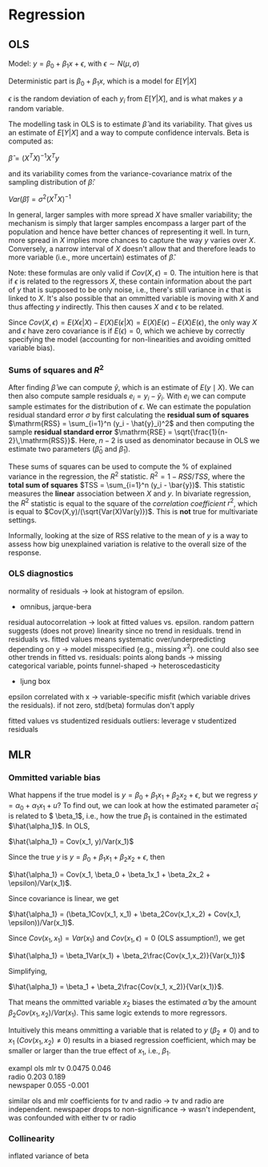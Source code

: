 # Regression

## OLS

Model: $y = \beta_0 + \beta_1x + \epsilon$, with $\epsilon \sim N(\mu, \sigma)$

Deterministic part is $\beta_0 + \beta_1x$, which is a model for $E[Y|X]$

$\epsilon$ is the random deviation of each $y_i$ from $E[Y|X]$, and is what makes $y$ a random variable.

The modelling task in OLS is to estimate $\hat{\beta}$ and its variability. That gives us an estimate of $E[Y|X]$ and a way to compute confidence intervals. Beta is computed as:

$\hat{\beta} = (X^TX)^{-1}X^Ty$

and its variability comes from the variance-covariance matrix of the sampling distribution of $\hat{\beta}$:

$Var(\hat{\beta}) = \sigma^2(X^TX)^{-1}$

In general, larger samples with more spread $X$ have smaller variability; the mechanism is simply that larger samples encompass a larger part of the population and hence have better chances of representing it well. In turn, more spread in $X$ implies more chances to capture the way $y$ varies over $X$. Conversely, a narrow interval of $X$ doesn't allow that and therefore leads to more variable (i.e., more uncertain) estimates of $\hat{\beta}$.

Note: these formulas are only valid if $Cov(X, \epsilon) = 0$. The intuition here is that if $\epsilon$ is related to the regressors $X$, these contain information about the part of $y$ that is supposed to be only noise, i.e., there's still variance in $\epsilon$ that is linked to $X$. It's also possible that an ommitted variable is moving with $X$ and thus affecting $y$ indirectly. This then causes $X$ and $\epsilon$ to be related. 

Since $Cov(X, \epsilon) = E(X\epsilon | X) - E(X)E(\epsilon | X) = E(X)E(\epsilon) - E(X)E(\epsilon)$, the only way $X$ and $\epsilon$ have zero covariance is if $E(\epsilon)=0$, which we achieve by correctly specifying the model (accounting for non-linearities and avoiding omitted variable bias).

### Sums of squares and $R^2$

After finding $\hat{\beta}$ we can compute $\hat{y}$, which is an estimate of $E(y\mid X)$. We can then also compute sample residuals $e_i = y_i - \hat{y}_i$. With $e_i$ we can compute sample estimates for the distribution of $\epsilon$. We can estimate the population residual standard error $\sigma$ by first calculating the **residual sum of squares** $\mathrm{RSS} = \sum_{i=1}^n (y_i - \hat{y}_i)^2$ and then computing the sample **residual standard error** $\mathrm{RSE} = \sqrt{\frac{1}{n-2}\,\mathrm{RSS}}$. Here, $n-2$ is used as denominator because in OLS we estimate two parameters ($\hat{\beta}_0$ and $\hat{\beta}_1$).

These sums of squares can be used to compute the % of explained variance in the regression, the $R^2$ statistic. $R^2 = 1 - RSS/TSS$, where the **total sum of squares** $TSS = \sum_{i=1}^n (y_i - \bar{y})$. This statistic measures the **linear** association between $X$ and $y$. In bivariate regression, the $R^2$ statistic is equal to the square of the _correlation coefficient_ $r^2$, which is equal to $Cov(X,y)/(\sqrt{Var(X)Var(y)})$. This is **not** true for multivariate settings.

Informally, looking at the size of RSS relative to the mean of $y$ is a way to assess how big unexplained variation is relative to the overall size of the response.

### OLS diagnostics

normality of residuals -> look at histogram of epsilon.  
- omnibus, jarque-bera

residual autocorrelation -> look at fitted values vs. epsilon. random pattern suggests (does not prove) linearity since no trend in residuals. trend in residuals vs. fitted values means systematic over/underpredicting depending on y -> model misspecified (e.g., missing $x^2$). one could also see other trends in fitted vs. residuals: points along bands -> missing categorical variable, points funnel-shaped -> heteroscedasticity
- ljung box

epsilon correlated with x -> variable-specific misfit (which variable drives the residuals). if not zero, std(beta) formulas don't apply

fitted values vs studentized residuals
outliers: leverage v studentized residuals

## MLR

### Ommitted variable bias

What happens if the true model is $y = \beta_0 + \beta_1x_1 + \beta_2x_2 + \epsilon$, but we regress $y = \alpha_0 + \alpha_1x_1 + u$? To find out, we can look at how the estimated parameter $\hat{\alpha}_1$ is related to $ \beta_1$, i.e., how the true $\beta_1$ is contained in the estimated $\hat{\alpha_1}$. In OLS, 

$\hat{\alpha_1} = Cov(x_1, y)/Var(x_1)$ 

Since the true $y$ is $y = \beta_0 + \beta_1x_1 + \beta_2x_2 + \epsilon$, then

$\hat{\alpha_1} = Cov(x_1, \beta_0 + \beta_1x_1 + \beta_2x_2 + \epsilon)/Var(x_1)$. 

Since covariance is linear, we get 

$\hat{\alpha_1} = (\beta_1Cov(x_1, x_1) + \beta_2Cov(x_1,x_2) + Cov(x_1, \epsilon))/Var(x_1)$. 

Since $Cov(x_1, x_1) = Var(x_1)$ and $Cov(x_1, \epsilon) = 0$ (OLS assumption!), we get 

$\hat{\alpha_1} = \beta_1Var(x_1) + \beta_2\frac{Cov(x_1,x_2)}{Var(x_1)}$

Simplifying,

$\hat{\alpha_1} = \beta_1 + \beta_2\frac{Cov(x_1, x_2)}{Var(x_1)}$. 

That means the ommitted variable $x_2$ biases the estimated $\hat{\alpha}$ by the amount $\beta_2Cov(x_1, x_2)/Var(x_1)$. This same logic extends to more regressors.

Intuitively this means ommitting a variable that is related to $y$ ($\beta_2 \neq 0$) and to $x_1$ ($Cov(x_1, x_2) \neq 0$) results in a biased regression coefficient, which may be smaller or larger than the true effect of $x_1$, i.e., $\beta_1$.

exampl
           ols     mlr
tv        0.0475  0.046  
radio     0.203   0.189  
newspaper 0.055   -0.001

similar ols and mlr coefficients for tv and radio -> tv and radio are independent.
newspaper drops to non-significance -> wasn't independent, was confounded with either tv or radio



### Collinearity

inflated variance of beta